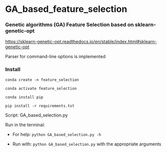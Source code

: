 # GA_based_feature_selection

### Genetic algorithms (GA) Feature Selection based on sklearn-genetic-opt 
https://sklearn-genetic-opt.readthedocs.io/en/stable/index.html#sklearn-genetic-opt

Parser for command-line options is implemented

### Install
```
conda create -n feature_selection

conda activate feature_selection

conda install pip

pip install -r requirements.txt
 ```

Script: GA_based_selection.py

Run in the terminal: 

- For help:
`python GA_based_selection.py -h`

- Run with: 
`python GA_based_selection.py` with the appropriate arguments
